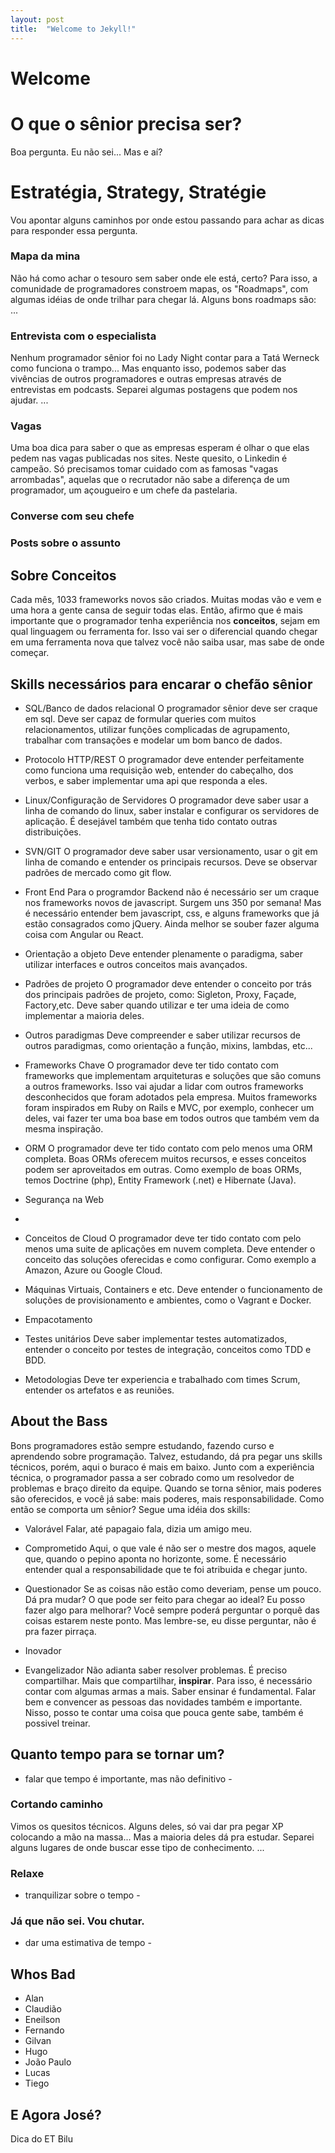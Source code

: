 ```yaml
---
layout: post
title:  "Welcome to Jekyll!"
---
```


# Welcome

# O que o sênior precisa ser?
Boa pergunta. Eu não sei... Mas e aí?

# Estratégia, Strategy, Stratégie
Vou apontar alguns caminhos por onde estou passando para achar as dicas para responder essa pergunta. 

### Mapa da mina
Não há como achar o tesouro sem saber onde ele está, certo? Para isso, a comunidade de programadores constroem mapas, os "Roadmaps", com algumas idéias de onde trilhar para chegar lá. Alguns bons roadmaps são:
...

### Entrevista com o especialista
Nenhum programador sênior foi no Lady Night contar para a Tatá Werneck como funciona o trampo... Mas enquanto isso, podemos saber das vivências de outros programadores e outras empresas através de entrevistas em podcasts. Separei algumas postagens que podem nos ajudar.
...

### Vagas
Uma boa dica para saber o que as empresas esperam é olhar o que elas pedem nas vagas publicadas nos sites. Neste quesito, o Linkedin é campeão. Só precisamos tomar cuidado com as famosas "vagas arrombadas", aquelas que o recrutador não sabe a diferença de um programador, um açougueiro e um chefe da pastelaria.

### Converse com seu chefe


### Posts sobre o assunto



## Sobre Conceitos
Cada mês, 1033 frameworks novos são criados. Muitas modas vão e vem e uma hora a gente cansa de seguir todas elas.
Então, afirmo que é mais importante que o programador tenha experiência nos **conceitos**, sejam em qual linguagem ou ferramenta for. Isso vai ser o diferencial quando chegar em uma ferramenta nova que talvez você não saiba usar, mas sabe de onde começar.

## Skills necessários para encarar o chefão sênior

- SQL/Banco de dados relacional
O programador sênior deve ser craque em sql. Deve ser capaz de formular queries com muitos relacionamentos, utilizar funções complicadas de agrupamento, trabalhar com transações e modelar um bom banco de dados.

- Protocolo HTTP/REST
O programador deve entender perfeitamente como funciona uma requisição web, entender do cabeçalho, dos verbos, e saber implementar uma api que responda a eles.

- Linux/Configuração de Servidores
O programador deve saber usar a linha de comando do linux, saber instalar e configurar os servidores de aplicação. É desejável também que tenha tido contato outras distribuições.

- SVN/GIT
O programador deve saber usar versionamento, usar o git em linha de comando e entender os principais recursos. Deve se observar padrões de mercado como git flow.

- Front End
Para o programdor Backend não é necessário ser um craque nos frameworks novos de javascript. Surgem uns 350 por semana! Mas é necessário entender bem javascript, css, e alguns frameworks que já estão consagrados como jQuery. Ainda melhor se souber fazer alguma coisa com Angular ou React.

- Orientação a objeto
Deve entender plenamente o paradigma, saber utilizar interfaces e outros conceitos mais avançados.

- Padrões de projeto
O programador deve entender o conceito por trás dos principais padrões de projeto, como: Sigleton, Proxy, Façade, Factory,etc. Deve saber quando utilizar e ter uma ideia de como implementar a maioria deles.

- Outros paradigmas
Deve compreender e saber utilizar recursos de outros paradigmas, como orientação a função, mixins, lambdas, etc...

- Frameworks Chave
O programador deve ter tido contato com frameworks que implementam arquiteturas e soluções que são comuns a outros frameworks. Isso vai ajudar a lidar com outros frameworks desconhecidos que foram adotados pela empresa. Muitos frameworks foram inspirados em Ruby on Rails e MVC, por exemplo, conhecer um deles, vai fazer ter uma boa base em todos outros que também vem da mesma inspiração. 

- ORM
O programador deve ter tido contato com pelo menos uma ORM completa. Boas ORMs oferecem muitos recursos, e esses conceitos podem ser aproveitados em outras. Como exemplo de boas ORMs, temos Doctrine (php), Entity Framework (.net) e Hibernate (Java).

- Segurança na Web

- 

- Conceitos de Cloud
O programador deve ter tido contato com pelo menos uma suite de aplicações em nuvem completa. Deve entender o conceito das soluções oferecidas e como configurar. Como exemplo a Amazon, Azure ou Google Cloud.

- Máquinas Virtuais, Containers e etc.
Deve entender o funcionamento de soluções de provisionamento e ambientes, como o Vagrant e Docker.

- Empacotamento

- Testes unitários
Deve saber implementar testes automatizados, entender o conceito por testes de integração, conceitos como TDD e BDD.

- Metodologias
Deve ter experiencia e trabalhado com times Scrum, entender os artefatos e as reuniões.


## About the Bass
Bons programadores estão sempre estudando, fazendo curso e aprendendo sobre programação. Talvez, estudando, dá pra pegar uns skills técnicos, porém, aqui o buraco é mais em baixo.
Junto com a experiência técnica, o programador passa a ser cobrado como um resolvedor de problemas e braço direito da equipe. Quando se torna sênior, mais poderes são oferecidos, e você já sabe: mais poderes, mais responsabilidade.
Como então se comporta um sênior? Segue uma idéia dos skills:

- Valorável 
Falar, até papagaio fala, dizia um amigo meu. 

- Comprometido
Aqui, o que vale é não ser o mestre dos magos, aquele que, quando o pepino aponta no horizonte, some. É necessário entender qual a responsabilidade que te foi atribuida e chegar junto. 

- Questionador
Se as coisas não estão como deveriam, pense um pouco. Dá pra mudar? O que pode ser feito para chegar ao ideal? Eu posso fazer algo para melhorar? 
Você sempre poderá perguntar o porquê das coisas estarem neste ponto. Mas lembre-se, eu disse perguntar, não é pra fazer pirraça.

- Inovador


- Evangelizador
Não adianta saber resolver problemas. É preciso compartilhar. Mais que compartilhar, **inspirar**. 
Para isso, é necessário contar com algumas armas a mais. Saber ensinar é fundamental. Falar bem e convencer as pessoas das novidades também e importante. Nisso, posso te contar uma coisa que pouca gente sabe, também é possivel treinar.



## Quanto tempo para se tornar um?
- falar que tempo é importante, mas não definitivo - 

### Cortando caminho
Vimos os quesitos técnicos. Alguns deles, só vai dar pra pegar XP colocando a mão na massa... Mas a maioria deles dá pra estudar.
Separei alguns lugares de onde buscar esse tipo de conhecimento.
...

### Relaxe
- tranquilizar sobre o tempo - 

### Já que não sei. Vou chutar.
- dar uma estimativa de tempo -



## Whos Bad
- Alan
- Claudião
- Eneilson
- Fernando
- Gilvan
- Hugo
- João Paulo
- Lucas
- Tiego

## E Agora José?
Dica do ET Bilu













